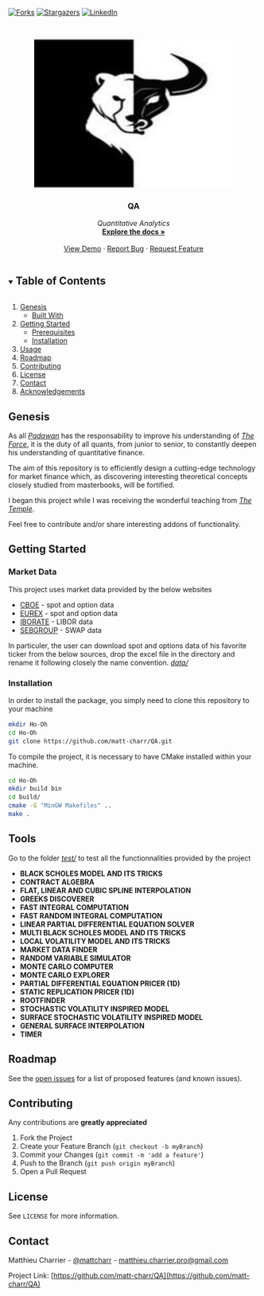 [![Forks][forks-shield]][forks-url]
[![Stargazers][stars-shield]][stars-url]
[![LinkedIn][linkedin-shield]][linkedin-url]

<br />
<p align="center">
  <a href="https://github.com/matt-charr/QA-DEMO">
    <img src="https://github.com/matt-charr/QA-DEMO/blob/main/image.jpg" alt="Logo" width="400" height="300">
  </a>

  <h3 align="center"><strong>QA</strong></h3>

  <p align="center">
    <em>Quantitative Analytics</em>
    <br />
    <a href="https://github.com/matt-charr/QA"><strong>Explore the docs »</strong></a>
    <br />
    <br />
    <a href="https://github.com/matt-charr/QA/tree/master/test">View Demo</a>
    ·
    <a href="https://github.com/matt-charr/QA/issues">Report Bug</a>
    ·
    <a href="https://github.com/matt-charr/QA/pulls">Request Feature</a>
  </p>
</p>


<details open="open">
  <summary><h2 style="display: inline-block">Table of Contents</h2></summary>
  <ol>
    <li>
      <a href="#about-the-project">Genesis</a>
      <ul>
        <li><a href="#built-with">Built With</a></li>
      </ul>
    </li>
    <li>
      <a href="#getting-started">Getting Started</a>
      <ul>
        <li><a href="#prerequisites">Prerequisites</a></li>
        <li><a href="#installation">Installation</a></li>
      </ul>
    </li>
    <li><a href="#usage">Usage</a></li>
    <li><a href="#roadmap">Roadmap</a></li>
    <li><a href="#contributing">Contributing</a></li>
    <li><a href="#license">License</a></li>
    <li><a href="#contact">Contact</a></li>
    <li><a href="#acknowledgements">Acknowledgements</a></li>
  </ol>
</details>

## Genesis

As all <a href="https://www.merriam-webster.com/words-at-play/padawan-the-new-intern"><em>Padawan</em></a> has the responsability to improve his  understanding of <a href="https://fr.wikipedia.org/wiki/Force_(Star_Wars)"><em>The Force</em></a>, it is the duty of all quants, from junior to senior, to constantly deepen his understanding of quantitative finance. 

The aim of this repository is to efficiently design a cutting-edge technology for market finance which, as discovering interesting theoretical concepts closely studied from masterbooks, will be fortified.

I began this project while I was receiving the wonderful teaching from <a href="https://business-cool.com/decryptage/analyse/master-el-karoui-le-master-phare-pour-integrer-le-monde-de-la-finance-analytique/"><em>The Temple</em></a>.

Feel free to contribute and/or share interesting addons of functionality.

## Getting Started

### Market Data

This project uses market data provided by the below websites

* [CBOE](https://www.cboe.com/) - spot and option data 
* [EUREX](https://www.eurex.com/) - spot and option data
* [IBORATE](http://iborate.com/eur-libor/) - LIBOR data
* [SEBGROUP](https://sebgroup.com/) - SWAP data

In particuler, the user can download spot and options data of his favorite ticker from the below sources, drop the excel file in the directory and rename it following closely the name convention.  <a href="https://github.com/matt-charr/QA/tree/master/data"><em>data/</em></a> 

### Installation

In order to install the package, you simply need to clone this repository to your machine

  ```sh
  mkdir Ho-Oh
  cd Ho-Oh
  git clone https://github.com/matt-charr/QA.git
  ```

To compile the project, it is necessary to have CMake installed within your machine.

  ```sh
  cd Ho-Oh
  mkdir build bin
  cd build/
  cmake -G "MinGW Makefiles" ..
  make .
  ```

## Tools

Go to the folder <a href="https://github.com/matt-charr/QA/tree/master/test"><em>test/</em></a> to test all the functionnalities provided by the project

* **BLACK SCHOLES MODEL AND ITS TRICKS**
* **CONTRACT ALGEBRA**
* **FLAT, LINEAR AND CUBIC SPLINE INTERPOLATION** 
* **GREEKS DISCOVERER**
* **FAST INTEGRAL COMPUTATION**
* **FAST RANDOM INTEGRAL COMPUTATION**
* **LINEAR PARTIAL DIFFERENTIAL EQUATION SOLVER**
* **MULTI BLACK SCHOLES MODEL AND ITS TRICKS**
* **LOCAL VOLATILITY MODEL AND ITS TRICKS**
* **MARKET DATA FINDER**
* **RANDOM VARIABLE SIMULATOR**
* **MONTE CARLO COMPUTER**
* **MONTE CARLO EXPLORER**
* **PARTIAL DIFFERENTIAL EQUATION PRICER (1D)**
* **STATIC REPLICATION PRICER (1D)**
* **ROOTFINDER**
* **STOCHASTIC VOLATILITY INSPIRED MODEL**
* **SURFACE STOCHASTIC VOLATILITY INSPIRED MODEL**
* **GENERAL SURFACE INTERPOLATION**
* **TIMER**

## Roadmap

See the [open issues](https://github.com/matt-charr/QA/issues) for a list of proposed features (and known issues).

## Contributing

Any contributions are **greatly appreciated**

1. Fork the Project
2. Create your Feature Branch (`git checkout -b myBranch`)
3. Commit your Changes (`git commit -m 'add a feature'`)
4. Push to the Branch (`git push origin myBranch`)
5. Open a Pull Request

## License

See `LICENSE` for more information.

## Contact

Matthieu Charrier - [@mattcharr](https://www.linkedin.com/in/matthieu-charrier-080820134/) - matthieu.charrier.pro@gmail.com

Project Link: [https://github.com/matt-charr/QA](https://github.com/matt-charr/QA)

[contributors-shield]: https://img.shields.io/github/contributors/matt-charr/QA.svg?style=for-the-badge
[contributors-url]: https://github.com/matt-charr/QA/graphs/contributors
[forks-shield]: https://img.shields.io/github/forks/matt-charr/QA.svg?style=for-the-badge
[forks-url]: https://github.com/matt-charr/QA/network/members
[stars-shield]: https://img.shields.io/github/stars/matt-charr/QA.svg?style=for-the-badge
[stars-url]: https://github.com/matt-charr/QA/stargazers
[issues-shield]: https://img.shields.io/github/issues/matt-charr/QA.svg?style=for-the-badge
[issues-url]: https://github.com/matt-charr/QA/issues
[license-shield]: https://img.shields.io/github/license/matt-charr/QA.svg?style=for-the-badge
[license-url]: https://github.com/matt-charr/QA/blob/master/LICENSE.txt
[linkedin-shield]: https://img.shields.io/badge/-LinkedIn-black.svg?style=for-the-badge&logo=linkedin&colorB=555
[linkedin-url]: https://www.linkedin.com/in/matthieu-charrier-080820134/